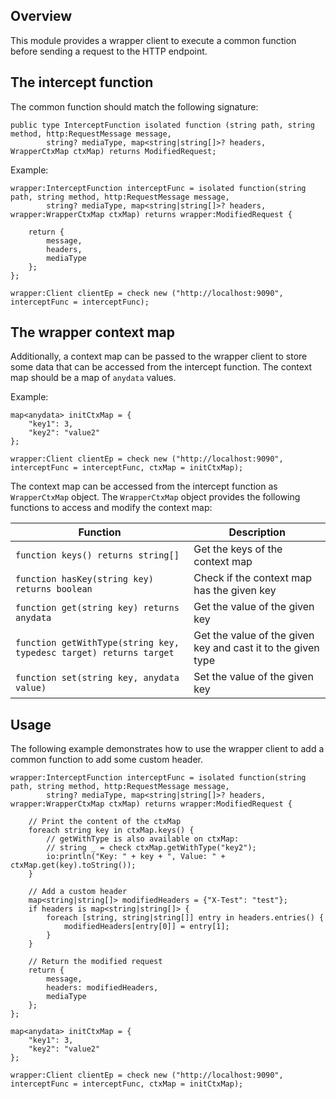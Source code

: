 ## Overview

This module provides a wrapper client to execute a common function before sending a request to the HTTP endpoint.

## The intercept function

The common function should match the following signature:

```ballerina
public type InterceptFunction isolated function (string path, string method, http:RequestMessage message,
        string? mediaType, map<string|string[]>? headers, WrapperCtxMap ctxMap) returns ModifiedRequest;
```

Example:
```ballerina
wrapper:InterceptFunction interceptFunc = isolated function(string path, string method, http:RequestMessage message,
        string? mediaType, map<string|string[]>? headers, wrapper:WrapperCtxMap ctxMap) returns wrapper:ModifiedRequest {
        
    return {
        message,
        headers,
        mediaType
    };
};
    
wrapper:Client clientEp = check new ("http://localhost:9090", interceptFunc = interceptFunc);
```

## The wrapper context map

Additionally, a context map can be passed to the wrapper client to store some data that can be accessed from the intercept function. The context map should be a map of `anydata` values.

Example:
```ballerina
map<anydata> initCtxMap = {
    "key1": 3,
    "key2": "value2"
};

wrapper:Client clientEp = check new ("http://localhost:9090", interceptFunc = interceptFunc, ctxMap = initCtxMap);
```

The context map can be accessed from the intercept function as `WrapperCtxMap` object. The `WrapperCtxMap` object provides the following functions to access and modify the context map:

| Function                                                           | Description                                                  |
|--------------------------------------------------------------------|--------------------------------------------------------------|
| `function keys() returns string[]`                                 | Get the keys of the context map                              |
| `function hasKey(string key) returns boolean`                      | Check if the context map has the given key                   |
| `function get(string key) returns anydata`                         | Get the value of the given key                               |
| `function getWithType(string key, typedesc target) returns target` | Get the value of the given key and cast it to the given type |
| `function set(string key, anydata value)`                          | Set the value of the given key                               |

## Usage

The following example demonstrates how to use the wrapper client to add a common function to add some custom header.

```ballerina
wrapper:InterceptFunction interceptFunc = isolated function(string path, string method, http:RequestMessage message,
        string? mediaType, map<string|string[]>? headers, wrapper:WrapperCtxMap ctxMap) returns wrapper:ModifiedRequest {
    
    // Print the content of the ctxMap
    foreach string key in ctxMap.keys() {
        // getWithType is also available on ctxMap: 
        // string _ = check ctxMap.getWithType("key2");
        io:println("Key: " + key + ", Value: " + ctxMap.get(key).toString());
    }
    
    // Add a custom header
    map<string|string[]> modifiedHeaders = {"X-Test": "test"};
    if headers is map<string|string[]> {
        foreach [string, string|string[]] entry in headers.entries() {
            modifiedHeaders[entry[0]] = entry[1];
        }
    }
    
    // Return the modified request
    return {
        message,
        headers: modifiedHeaders,
        mediaType
    };
};

map<anydata> initCtxMap = {
    "key1": 3,
    "key2": "value2"
};

wrapper:Client clientEp = check new ("http://localhost:9090", interceptFunc = interceptFunc, ctxMap = initCtxMap);
```
